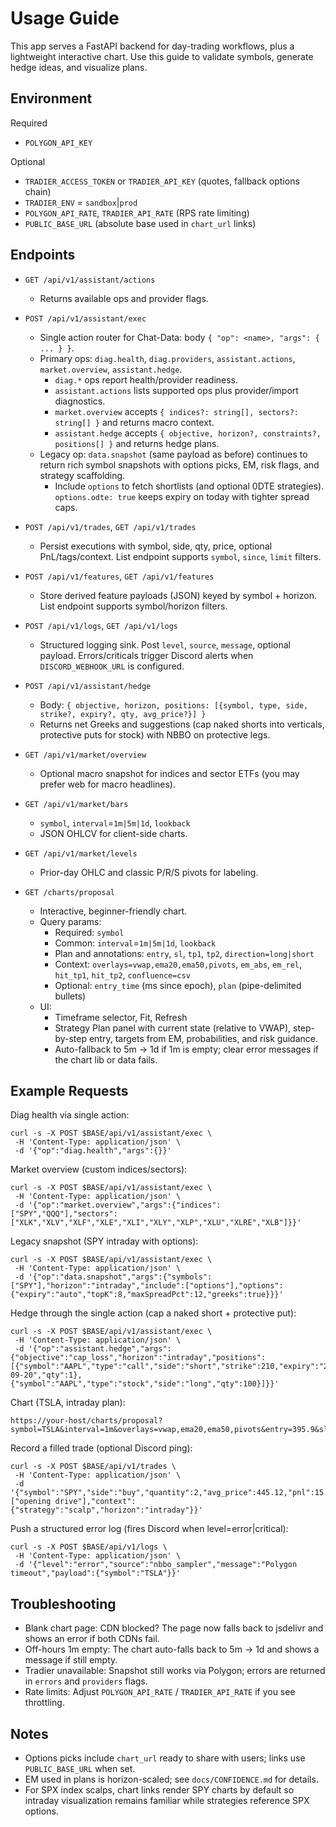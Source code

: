 # Usage Guide

This app serves a FastAPI backend for day-trading workflows, plus a lightweight interactive chart. Use this guide to validate symbols, generate hedge ideas, and visualize plans.

## Environment

Required
- `POLYGON_API_KEY`

Optional
- `TRADIER_ACCESS_TOKEN` or `TRADIER_API_KEY` (quotes, fallback options chain)
- `TRADIER_ENV` = `sandbox`|`prod`
- `POLYGON_API_RATE`, `TRADIER_API_RATE` (RPS rate limiting)
- `PUBLIC_BASE_URL` (absolute base used in `chart_url` links)

## Endpoints

- `GET /api/v1/assistant/actions`
  - Returns available ops and provider flags.

- `POST /api/v1/assistant/exec`
  - Single action router for Chat-Data: body `{ "op": <name>, "args": { ... } }`.
  - Primary ops: `diag.health`, `diag.providers`, `assistant.actions`, `market.overview`, `assistant.hedge`.
    - `diag.*` ops report health/provider readiness.
    - `assistant.actions` lists supported ops plus provider/import diagnostics.
    - `market.overview` accepts `{ indices?: string[], sectors?: string[] }` and returns macro context.
    - `assistant.hedge` accepts `{ objective, horizon?, constraints?, positions[] }` and returns hedge plans.
  - Legacy op: `data.snapshot` (same payload as before) continues to return rich symbol snapshots with options picks, EM, risk flags, and strategy scaffolding.
    - Include `options` to fetch shortlists (and optional 0DTE strategies). `options.odte: true` keeps expiry on today with tighter spread caps.

- `POST /api/v1/trades`, `GET /api/v1/trades`
  - Persist executions with symbol, side, qty, price, optional PnL/tags/context. List endpoint supports `symbol`, `since`, `limit` filters.

- `POST /api/v1/features`, `GET /api/v1/features`
  - Store derived feature payloads (JSON) keyed by symbol + horizon. List endpoint supports symbol/horizon filters.

- `POST /api/v1/logs`, `GET /api/v1/logs`
  - Structured logging sink. Post `level`, `source`, `message`, optional payload. Errors/criticals trigger Discord alerts when `DISCORD_WEBHOOK_URL` is configured.

- `POST /api/v1/assistant/hedge`
  - Body: `{ objective, horizon, positions: [{symbol, type, side, strike?, expiry?, qty, avg_price?}] }`
  - Returns net Greeks and suggestions (cap naked shorts into verticals, protective puts for stock) with NBBO on protective legs.

- `GET /api/v1/market/overview`
  - Optional macro snapshot for indices and sector ETFs (you may prefer web for macro headlines).

- `GET /api/v1/market/bars`
  - `symbol`, `interval`=`1m|5m|1d`, `lookback`
  - JSON OHLCV for client-side charts.

- `GET /api/v1/market/levels`
  - Prior-day OHLC and classic P/R/S pivots for labeling.

- `GET /charts/proposal`
  - Interactive, beginner-friendly chart.
  - Query params:
    - Required: `symbol`
    - Common: `interval`=`1m|5m|1d`, `lookback`
    - Plan and annotations: `entry`, `sl`, `tp1`, `tp2`, `direction=long|short`
    - Context: `overlays=vwap,ema20,ema50,pivots`, `em_abs`, `em_rel`, `hit_tp1`, `hit_tp2`, `confluence=csv`
    - Optional: `entry_time` (ms since epoch), `plan` (pipe-delimited bullets)
  - UI:
    - Timeframe selector, Fit, Refresh
    - Strategy Plan panel with current state (relative to VWAP), step-by-step entry, targets from EM, probabilities, and risk guidance.
    - Auto-fallback to 5m → 1d if 1m is empty; clear error messages if the chart lib or data fails.

## Example Requests

Diag health via single action:
```
curl -s -X POST $BASE/api/v1/assistant/exec \
 -H 'Content-Type: application/json' \
 -d '{"op":"diag.health","args":{}}'
```

Market overview (custom indices/sectors):
```
curl -s -X POST $BASE/api/v1/assistant/exec \
 -H 'Content-Type: application/json' \
 -d '{"op":"market.overview","args":{"indices":["SPY","QQQ"],"sectors":["XLK","XLV","XLF","XLE","XLI","XLY","XLP","XLU","XLRE","XLB"]}}'
```

Legacy snapshot (SPY intraday with options):
```
curl -s -X POST $BASE/api/v1/assistant/exec \
 -H 'Content-Type: application/json' \
 -d '{"op":"data.snapshot","args":{"symbols":["SPY"],"horizon":"intraday","include":["options"],"options":{"expiry":"auto","topK":8,"maxSpreadPct":12,"greeks":true}}}'
```

Hedge through the single action (cap a naked short + protective put):
```
curl -s -X POST $BASE/api/v1/assistant/exec \
 -H 'Content-Type: application/json' \
 -d '{"op":"assistant.hedge","args":{"objective":"cap_loss","horizon":"intraday","positions":[{"symbol":"AAPL","type":"call","side":"short","strike":210,"expiry":"2025-09-20","qty":1},{"symbol":"AAPL","type":"stock","side":"long","qty":100}]}}'
```

Chart (TSLA, intraday plan):
```
https://your-host/charts/proposal?symbol=TSLA&interval=1m&overlays=vwap,ema20,ema50,pivots&entry=395.9&sl=393.3&tp1=398.6&tp2=401.2&direction=long&em_abs=2.5&hit_tp1=0.68&hit_tp2=0.42
```

Record a filled trade (optional Discord ping):
```
curl -s -X POST $BASE/api/v1/trades \
 -H 'Content-Type: application/json' \
 -d '{"symbol":"SPY","side":"buy","quantity":2,"avg_price":445.12,"pnl":15.8,"tags":["opening drive"],"context":{"strategy":"scalp","horizon":"intraday"}}'
```

Push a structured error log (fires Discord when level=error|critical):
```
curl -s -X POST $BASE/api/v1/logs \
 -H 'Content-Type: application/json' \
 -d '{"level":"error","source":"nbbo_sampler","message":"Polygon timeout","payload":{"symbol":"TSLA"}}'
```

## Troubleshooting

- Blank chart page: CDN blocked? The page now falls back to jsdelivr and shows an error if both CDNs fail.
- Off-hours 1m empty: The chart auto-falls back to 5m → 1d and shows a message if still empty.
- Tradier unavailable: Snapshot still works via Polygon; errors are returned in `errors` and `providers` flags.
- Rate limits: Adjust `POLYGON_API_RATE` / `TRADIER_API_RATE` if you see throttling.

## Notes

- Options picks include `chart_url` ready to share with users; links use `PUBLIC_BASE_URL` when set.
- EM used in plans is horizon-scaled; see `docs/CONFIDENCE.md` for details.
- For SPX index scalps, chart links render SPY charts by default so intraday visualization remains familiar while strategies reference SPX options.
